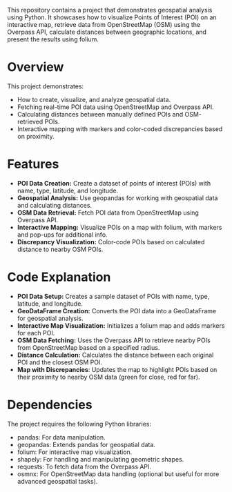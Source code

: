 This repository contains a project that demonstrates geospatial analysis using Python. It showcases how to visualize Points of Interest (POI) on an interactive map, retrieve data from OpenStreetMap (OSM) using the Overpass API, calculate distances between geographic locations, and present the results using folium.

# Overview
This project demonstrates:
- How to create, visualize, and analyze geospatial data.
- Fetching real-time POI data using OpenStreetMap and Overpass API.
- Calculating distances between manually defined POIs and OSM-retrieved POIs.
- Interactive mapping with markers and color-coded discrepancies based on proximity.

# Features
- **POI Data Creation:** Create a dataset of points of interest (POIs) with name, type, latitude, and longitude.
- **Geospatial Analysis:** Use geopandas for working with geospatial data and calculating distances.
- **OSM Data Retrieval:** Fetch POI data from OpenStreetMap using Overpass API.
- **Interactive Mapping:** Visualize POIs on a map with folium, with markers and pop-ups for additional info.
- **Discrepancy Visualization:** Color-code POIs based on calculated distance to nearby OSM POIs.

# Code Explanation
- **POI Data Setup:** Creates a sample dataset of POIs with name, type, latitude, and longitude.
- **GeoDataFrame Creation:** Converts the POI data into a GeoDataFrame for geospatial analysis.
- **Interactive Map Visualization:** Initializes a folium map and adds markers for each POI.
- **OSM Data Fetching:** Uses the Overpass API to retrieve nearby POIs from OpenStreetMap based on a specified radius.
- **Distance Calculation:** Calculates the distance between each original POI and the closest OSM POI.
- **Map with Discrepancies**: Updates the map to highlight POIs based on their proximity to nearby OSM data (green for close, red for far).

# Dependencies
The project requires the following Python libraries:

- pandas: For data manipulation.
- geopandas: Extends pandas for geospatial data.
- folium: For interactive map visualization.
- shapely: For handling and manipulating geometric shapes.
- requests: To fetch data from the Overpass API.
- osmnx: For OpenStreetMap data handling (optional but useful for more advanced geospatial tasks).
